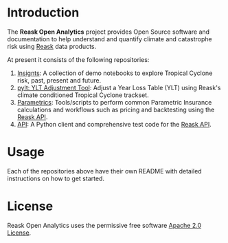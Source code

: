 
# Introduction

The **Reask Open Analytics** project provides Open Source software and documentation to help understand and quantify climate and catastrophe risk using [Reask](https://reask.earth) data products.

At present it consists of the following repositories:

1. [Insignts](https://github.com/reaskearth/insights): A collection of demo notebooks to explore Tropical Cyclone risk, past, present and future.
2. [pylt: YLT Adjustment Tool](https://github.com/reaskearth/pylt): Adjust a Year Loss Table (YLT) using Reask's climate conditioned Tropical Cyclone trackset.
3. [Parametrics](https://github.com/reaskearth/parametrics): Tools/scripts to perform common Parametric Insurance calculations and workflows such as pricing and backtesting using the [Reask API](https://api.reask.earth/v2/redoc).
4. [API](https://github.com/reaskearth/api): A Python client and comprehensive test code for the [Reask API](https://api.reask.earth/v2/redoc).

# Usage

Each of the repositories above have their own README with detailed instructions on how to get started.

# License

Reask Open Analytics uses the permissive free software [Apache 2.0 License](https://github.com/reaskearth/.github/blob/main/LICENSE.md).
